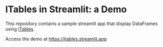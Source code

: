# ITables in Streamlit: a Demo

This repository contains a sample streamlit app that display DataFrames using [ITables](https://mwouts.github.io/itables).

Access the demo at https://itables.streamlit.app
